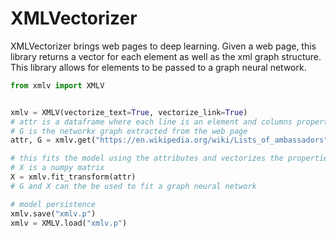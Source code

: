 XMLVectorizer
=============

XMLVectorizer brings web pages to deep learning.
Given a web page, this library returns a vector for each element as well as the xml graph structure. This library allows for elements to be passed to a graph neural network.


```python
from xmlv import XMLV


xmlv = XMLV(vectorize_text=True, vectorize_link=True)
# attr is a dataframe where each line is an element and columns properties
# G is the networkx graph extracted from the web page
attr, G = xmlv.get("https://en.wikipedia.org/wiki/Lists_of_ambassadors")

# this fits the model using the attributes and vectorizes the properties
# X is a numpy matrix
X = xmlv.fit_transform(attr)
# G and X can the be used to fit a graph neural network

# model persistence
xmlv.save("xmlv.p")
xmlv = XMLV.load("xmlv.p")
```
